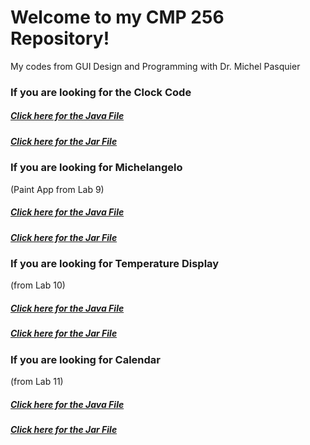 # Welcome to my CMP 256 Repository!
My codes from GUI Design and Programming with Dr. Michel Pasquier


<H3>If you are looking for the Clock Code</H3>
<H5><a href='lab6c.java' download>Click here for the Java File</a></H5>
<H5><a href='Clock.jar'>Click here for the Jar File</a></H5>


<H3>If you are looking for Michelangelo</H3> (Paint App from Lab 9)
<H5><a href='Lab9.java' download>Click here for the Java File</a></H5>
<H5><a href='Lab9.jar'>Click here for the Jar File</a></H5>


<H3>If you are looking for Temperature Display</H3> (from Lab 10)
<H5><a href='TempDisplay.zip' download>Click here for the Java File</a></H5>
<H5><a href='TempDisplay.jar'>Click here for the Jar File</a></H5>

<H3>If you are looking for Calendar</H3> (from Lab 11)
<H5><a href='Calendar.zip' download>Click here for the Java File</a></H5>
<H5><a href='Calendar.jar'>Click here for the Jar File</a></H5>
